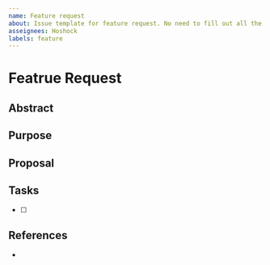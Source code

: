 ```yaml
---
name: Feature request
about: Issue template for feature request. No need to fill out all the forms.
asseignees: Hoshock
labels: feature
---
```


# Featrue Request
## Abstract

## Purpose

## Proposal

## Tasks
+ [ ]

## References
+ []()
